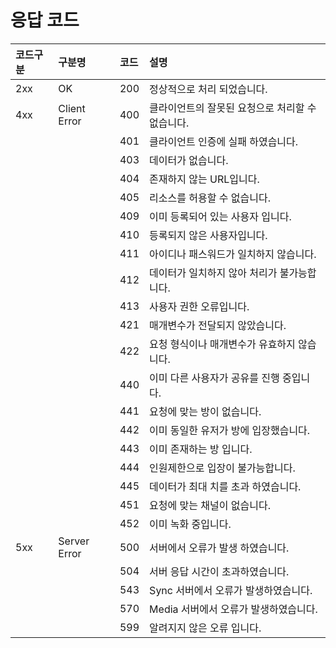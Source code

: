 # 응답 코드

| 코드구분 | 구분명       | 코드 | 설명                                             |
| :------- | :----------- | :--- | :----------------------------------------------- |
| 2xx      | OK           | 200  | 정상적으로 처리 되었습니다.                      |
| 4xx      | Client Error | 400  | 클라이언트의 잘못된 요청으로 처리할 수 없습니다. |
|          |              | 401  | 클라이언트 인증에 실패 하였습니다.               |
|          |              | 403  | 데이터가 없습니다.                               |
|          |              | 404  | 존재하지 않는 URL입니다.                         |
|          |              | 405  | 리소스를 허용할 수 없습니다.                     |
|          |              | 409  | 이미 등록되어 있는 사용자 입니다.                |
|          |              | 410  | 등록되지 않은 사용자입니다.                      |
|          |              | 411  | 아이디나 패스워드가 일치하지 않습니다.           |
|          |              | 412  | 데이터가 일치하지 않아 처리가 불가능합니다.      |
|          |              | 413  | 사용자 권한 오류입니다.                          |
|          |              | 421  | 매개변수가 전달되지 않았습니다.                  |
|          |              | 422  | 요청 형식이나 매개변수가 유효하지 않습니다.      |
|          |              | 440  | 이미 다른 사용자가 공유를 진행 중입니다.         |
|          |              | 441  | 요청에 맞는 방이 없습니다.                       |
|          |              | 442  | 이미 동일한 유저가 방에 입장했습니다.            |
|          |              | 443  | 이미 존재하는 방 입니다.                         |
|          |              | 444  | 인원제한으로 입장이 불가능합니다.                |
|          |              | 445  | 데이터가 최대 치를 초과 하였습니다.              |
|          |              | 451  | 요청에 맞는 채널이 없습니다.                     |
|          |              | 452  | 이미 녹화 중입니다.                              |
| 5xx      | Server Error | 500  | 서버에서 오류가 발생 하였습니다.                 |
|          |              | 504  | 서버 응답 시간이 초과하였습니다.                 |
|          |              | 543  | Sync 서버에서 오류가 발생하였습니다.             |
|          |              | 570  | Media 서버에서 오류가 발생하였습니다.            |
|          |              | 599  | 알려지지 않은 오류 입니다.                       |